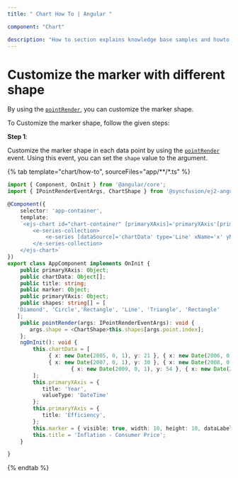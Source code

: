```yaml
---
title: " Chart How To | Angular "

component: "Chart"

description: "How to section explains knowledge base samples and howto access different types properties and events of the chart."
---
```


# Customize the marker with different shape

By using the [`pointRender`](../../api/chart/chartModel/#pointrender), you can customize the marker shape.

To Customize the marker shape, follow the given steps:

**Step 1**:

Customize the marker shape in each data point by using the [`pointRender`](../../api/chart/chartModel/#pointrender) event.
Using this event, you can set the `shape` value to the argument.

{% tab template="chart/how-to", sourceFiles="app/**/*.ts" %}

```typescript
import { Component, OnInit } from '@angular/core';
import { IPointRenderEventArgs, ChartShape } from '@syncfusion/ej2-angular-charts';

@Component({
    selector: 'app-container',
    template:
    `<ejs-chart id="chart-container" [primaryXAxis]='primaryXAxis'[primaryYAxis]='primaryYAxis' [title]='title' (pointRender)='pointRender($event)'>
        <e-series-collection>
            <e-series [dataSource]='chartData' type='Line' xName='x' yName='y' name='India' width=2 [marker]='marker'></e-series>
        </e-series-collection>
    </ejs-chart>`
})
export class AppComponent implements OnInit {
    public primaryXAxis: Object;
    public chartData: Object[];
    public title: string;
    public marker: Object;
    public primaryYAxis: Object;
    public shapes: string[] = [
   'Diamond', 'Circle','Rectangle', 'Line', 'Triangle', 'Rectangle'
   ];
    public pointRender(args: IPointRenderEventArgs): void {
       args.shape = <ChartShape>this.shapes[args.point.index];
    };
    ngOnInit(): void {
        this.chartData = [
             { x: new Date(2005, 0, 1), y: 21 }, { x: new Date(2006, 0, 1), y: 24 },
             { x: new Date(2007, 0, 1), y: 30 }, { x: new Date(2008, 0, 1), y: 38 },
                    { x: new Date(2009, 0, 1), y: 54 }, { x: new Date(2010, 0, 1), y: 57 },
        ];
        this.primaryXAxis = {
           title: 'Year',
           valueType: 'DateTime'
        };
        this.primaryYAxis = {
           title: 'Efficiency',
        };
        this.marker = { visible: true, width: 10, height: 10, dataLabel: { visible: true}};
        this.title = 'Inflation - Consumer Price';
    }

}
```

{% endtab %}